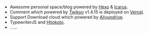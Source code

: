 - Awesome personal space/blog powered by [Hexo](https://hexo.io/) & [Icarus](https://github.com/ppoffice/hexo-theme-icarus).
- Comment which powered by [Twikoo](https://twikoo.js.org/) v1.4.15 is deployed on [Vercel](https://vercel.com/).
- Support Download cloud which powered by [Aliyundrive](https://www.aliyundrive.com/).
- TypewriterJS and [Hitokoto](https://developer.hitokoto.cn/).
- ......


